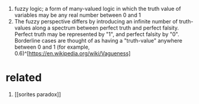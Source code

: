 1. fuzzy logic; a form of many-valued logic in which the truth value of variables may be any real number between 0 and 1
2. The fuzzy perspective differs by introducing an infinite number of truth-values along a spectrum between perfect truth and perfect falsity. Perfect truth may be represented by "1", and perfect falsity by "0". Borderline cases are thought of as having a "truth-value" anywhere between 0 and 1 (for example, 0.6)^[https://en.wikipedia.org/wiki/Vagueness]

# related
1. [[sorites paradox]]